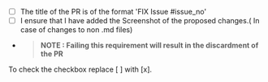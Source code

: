- [ ] The title of the PR is of the format 'FIX Issue #issue_no'
- [ ] I ensure that I have added the Screenshot of the proposed changes.( In case of changes to non .md files)

+ >  **NOTE : Failing this requirement will result in the discardment of the PR**

To check the checkbox replace [ ] with [x].
